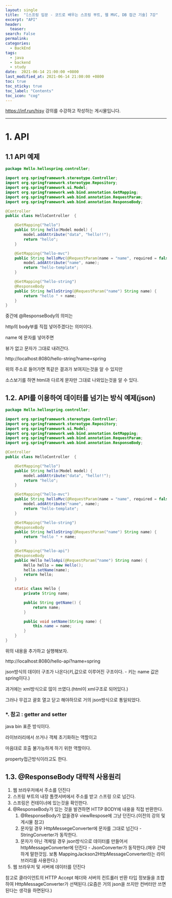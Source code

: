 ```yaml
---
layout: single
title:  "[스프링 입문 - 코드로 배우는 스프링 부트, 웹 MVC, DB 접근 기술] 7강"
excerpt: "API"
header:
  teaser: 
search: False
permalink:
categories: 
  - BackEnd
tags:
  - java
  - backend
  - study
date:  2021-06-14 21:00:00 +0800
last_modified_at: 2021-06-14 21:00:00 +0800
toc: true
toc_sticky: true
toc_label: "Contents"
toc_icon: "cog"
---
```


https://inf.run/hisy 강의를 수강하고 작성하는 게시물입니다.

---
# 1. API

## 1.1 API 예제

```java
package Hello.hellospring.controller;

import org.springframework.stereotype.Controller;
import org.springframework.stereotype.Repository;
import org.springframework.ui.Model;
import org.springframework.web.bind.annotation.GetMapping;
import org.springframework.web.bind.annotation.RequestParam;
import org.springframework.web.bind.annotation.ResponseBody;

@Controller
public class HelloController  {

    @GetMapping("hello")
    public String hello(Model model) {
        model.addAttribute("data", "hello!!");
        return "hello";
    }

    @GetMapping("hello-mvc")
    public String helloMvc(@RequestParam(name = "name", required = false) String name, Model model) {
        model.addAttribute("name", name);
        return "hello-template";
    }

    @GetMapping("hello-string")
    @ResponseBody
    public String helloString(@RequestParam("name") String name) {
        return "hello " + name;
    }
}

```

중간에 @ResponseBody의 의미는

http의 body부를 직접 넣어주겠다는 의미이다.

name 에 문자를 넣어주면 

뷰가 없고 문자가 그대로 내려간다.

http://localhost:8080/hello-string?name=spring

위의 주소로 들어가면 똑같은 결과가 보여지는것을 알 수 있지만

소스보기를 하면 html과 다르게 문자만 그대로 나와있는것을 알 수 있다.

## 1.2. API를 이용하여 데이터를 넘기는 방식 예제(json)

```java
package Hello.hellospring.controller;

import org.springframework.stereotype.Controller;
import org.springframework.stereotype.Repository;
import org.springframework.ui.Model;
import org.springframework.web.bind.annotation.GetMapping;
import org.springframework.web.bind.annotation.RequestParam;
import org.springframework.web.bind.annotation.ResponseBody;

@Controller
public class HelloController  {

    @GetMapping("hello")
    public String hello(Model model) {
        model.addAttribute("data", "hello!!");
        return "hello";
    }

    @GetMapping("hello-mvc")
    public String helloMvc(@RequestParam(name = "name", required = false) String name, Model model) {
        model.addAttribute("name", name);
        return "hello-template";
    }

    @GetMapping("hello-string")
    @ResponseBody
    public String helloString(@RequestParam("name") String name) {
        return "hello " + name;
    }

    @GetMapping("hello-api")
    @ResponseBody
    public Hello helloApi(@RequestParam("name") String name) {
        Hello hello = new Hello();
        hello.setName(name);
        return hello;
    }

    static class Hello {
        private String name;

        public String getName() {
            return name;
        }

        public void setName(String name) {
            this.name = name;
        }
    }
}

```
위의 내용을 추가하고 실행해보자.

http://localhost:8080/hello-api?name=spring

json방식의 데이터 구조가 나온다(키,값으로 이루어진 구조이다. - 키는 name 값은 spring이다.)

과거에는 xml방식으로 많이 쓰였다.(html이 xml구조로 되어있다.)

그러나 무겁고 괄호 열고 닫고 해야하므로 거의 json방식으로 통일되었다.

### *. 참고 : getter and setter

java bin 표준 방식이다.

라이브러리에서 쓰거나 객체 초기화하는 역할이고

마음대로 호출 불가능하게 하기 위한 역할이다.

property접근방식이라고도 한다.

## 1.3. @ResponseBody 대략적 사용원리

1. 웹 브라우저에서 주소를 던진다
2. 스프링 부트의 내장 톰캣서버에서 주소를 받고 스프링 으로 넘긴다.
3. 스프링은 컨테이너에 있는것을 확인한다.
4. @ResponseBody가 있는 것을 발견하면 HTTP BODY에 내용을 직접 반환한다.
   1. @ResponseBody가 없을경우 viewRespose에 그냥 던진다.(이전의 강의 및 게시물 참고)
   2. 문자일 경우 HttpMessegeConverter에 문자를 그대로 넘긴다 - StringConverter가 동작한다.
   3. 문자가 아닌 객체일 경우 json방식으로 데이터를 만들어서 httpMessageConverter에 던진다 - JsonConverter가 동작한다.(매우 간략하게 말한것임. 보통 MappingJackson2HttpMessageConverter라는 라이브러리를 사용한다.)
5. 웹 브라우저 및 서버에 데이터를 던진다

참고로 클라이언트의 HTTP Accept 헤더와 서버의 컨트롤러 반환 타입 정보들을 조합하여 HttpMessageConverter가 선택된다.(요즘은 거의 json을 쓰지만 컨버터만 쓰면 된다는 생각을 하면된다.)